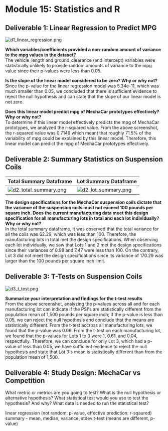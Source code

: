 # Module 15: Statistics and R

## Deliverable 1: Linear Regression to Predict MPG

![d1_linear_regression.png](https://github.com/daniel-sh-au/UofT_DataBC_Module15_MechaCar_Statistical_Analysis/blob/main/Resources/d1_linear_regression.png)

**Which variables/coefficients provided a non-random amount of variance to the mpg values in the dataset?**  
The vehicle_length and ground_clearance (and Intercept) variables were statistically unlikely to provide random amounts of variance to the mpg value since their p-values were less than 0.05. 

**Is the slope of the linear model considered to be zero? Why or why not?**  
Since the p-value for the linear regression model was 5.34e-11, which was much smaller than 0.05, we concluded that there is sufficient evidence to reject the null hypothesis and can state that the slope of our linear model is not zero. 

**Does this linear model predict mpg of MechaCar prototypes effectively? Why or why not?**  
To determine if this linear model effectively predicts the mpg of MechaCar prototypes, we analyzed the r-squared value. From the above screenshot, the r-squared value was 0.7149 which meant that roughly 71.5% of the variability of mpg could be explained by this linear model. Therefore, this linear model can predict the mpg of MechaCar prototypes effectively. 

## Deliverable 2: Summary Statistics on Suspension Coils

| Total Summary Dataframe | Lot Summary Dataframe |
| ----------------------- | --------------------- |
| ![d2_total_summary.png](https://github.com/daniel-sh-au/UofT_DataBC_Module15_MechaCar_Statistical_Analysis/blob/main/Resources/d2_total_summary.png) | ![d2_lot_summary.png](https://github.com/daniel-sh-au/UofT_DataBC_Module15_MechaCar_Statistical_Analysis/blob/main/Resources/d2_lot_summary.png) |

**The design specifications for the MechaCar suspension coils dictate that the variance of the suspension coils must not exceed 100 pounds per square inch. Does the current manufacturing data meet this design specification for all manufacturing lots in total and each lot individually? Why or why not?**  
In the total summary dataframe, it was observed that the total variance for all the coils was 62.29, which was less than 100. Therefore, the manufacturing lots in total met the design specifications. When observing each lot individually, we saw that Lots 1 and 2 met the design specifications since their variances of 0.98 and 7.47 were less than 100. On the contrary, Lot 3 did not meet the design specifications since its variance of 170.29 was larger than the 100 pounds per square inch limit. 

## Deliverable 3: T-Tests on Suspension Coils

![d3_t_test.png](https://github.com/daniel-sh-au/UofT_DataBC_Module15_MechaCar_Statistical_Analysis/blob/main/Resources/d3_t_test.png)

**Summarize your interpretation and findings for the t-test results**  
From the above screenshot, analyzing the p-values across all and for each manufacturing lot can indicate if the PSI's are statistically different from the population mean of 1,500 pounds per square inch; If the p-value is less than 0.05, we can reject the null hypothesis and conclude that the means are statistically different. From the t-test accross all manufacturing lots, we found that the p-value was 0.06. From the t-test on each manufacturing lot, we found that the p-values for Lots 1 to 3 were 1, 0.61, and 0.04, respectfully. Therefore, we can conclude for only Lot 3, which had a p-value of less than 0.05, we have sufficient evidence to reject the null hypothesis and state that Lot 3's mean is statistically different than from the population mean of 1,500. 

## Deliverable 4: Study Design: MechaCar vs Competition

What metric or metrics are you going to test?
What is the null hypothesis or alternative hypothesis?
What statistical test would you use to test the hypothesis? And why?
What data is needed to run the statistical test?

linear regression (not random: p-value, effective prediction: r-sqaured)
summary - mean, median, variance, stdev
t-test (means are different, p-value)
